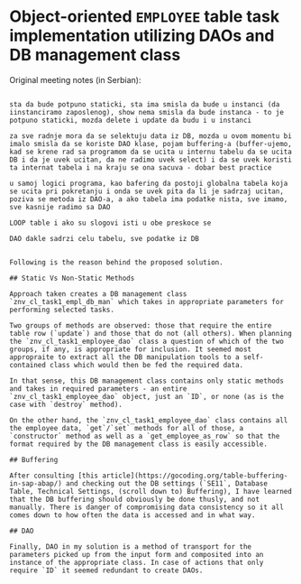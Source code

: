 # Object-oriented `EMPLOYEE` table task implementation utilizing DAOs and DB management class

Original meeting notes (in Serbian):
> ```
	sta da bude potpuno staticki, sta ima smisla da bude u instanci (da iinstanciramo zaposlenog), show nema smisla da bude instanca - to je potpuno staticki, mozda delete i update da budu i u instanci

	za sve radnje mora da se selektuju data iz DB, mozda u ovom momentu bi imalo smisla da se koriste DAO klase, pojam buffering-a (buffer-ujemo, kad se krene rad sa programom da se ucita u internu tabelu da se ucita DB i da je uvek ucitan, da ne radimo uvek select) i da se uvek koristi ta internat tabela i na kraju se ona sacuva - dobar best practice 

	u samoj logici programa, kao bafering da postoji globalna tabela koja se ucita pri pokretanju i onda se uvek pita da li je sadrzaj ucitan, poziva se metoda iz DAO-a, a ako tabela ima podatke nista, sve imamo, sve kasnije radimo sa DAO

	LOOP table i ako su slogovi isti u obe preskoce se

	DAO dakle sadrzi celu tabelu, sve podatke iz DB
```

Following is the reason behind the proposed solution.

## Static Vs Non-Static Methods

Approach taken creates a DB management class `znv_cl_task1_empl_db_man` which takes in appropriate parameters for performing selected tasks. 

Two groups of methods are observed: those that require the entire table row (`update`) and those that do not (all others). When planning the `znv_cl_task1_employee_dao` class a question of which of the two groups, if any, is appropriate for inclusion. It seemed most appropraite to extract all the DB manipulation tools to a self-contained class which would then be fed the required data.

In that sense, this DB management class contains only static methods and takes in required parameters - an entire `znv_cl_task1_employee_dao` object, just an `ID`, or none (as is the case with `destroy` method).

On the other hand, the `znv_cl_task1_employee_dao` class contains all the employee data, `get`/`set` methods for all of those, a `constructor` method as well as a `get_employee_as_row` so that the format required by the DB management class is easily accessible.

## Buffering

After consulting [this article](https://gocoding.org/table-buffering-in-sap-abap/) and checking out the DB settings (`SE11`, Database Table, Technical Settings, (scroll down to) Buffering), I have learned that the DB buffering should obviously be done thusly, and not manually. There is danger of compromising data consistency so it all comes down to how often the data is accessed and in what way.

## DAO

Finally, DAO in my solution is a method of transport for the parameters picked up from the input form and composited into an instance of the appropriate class. In case of actions that only require `ID` it seemed redundant to create DAOs.
